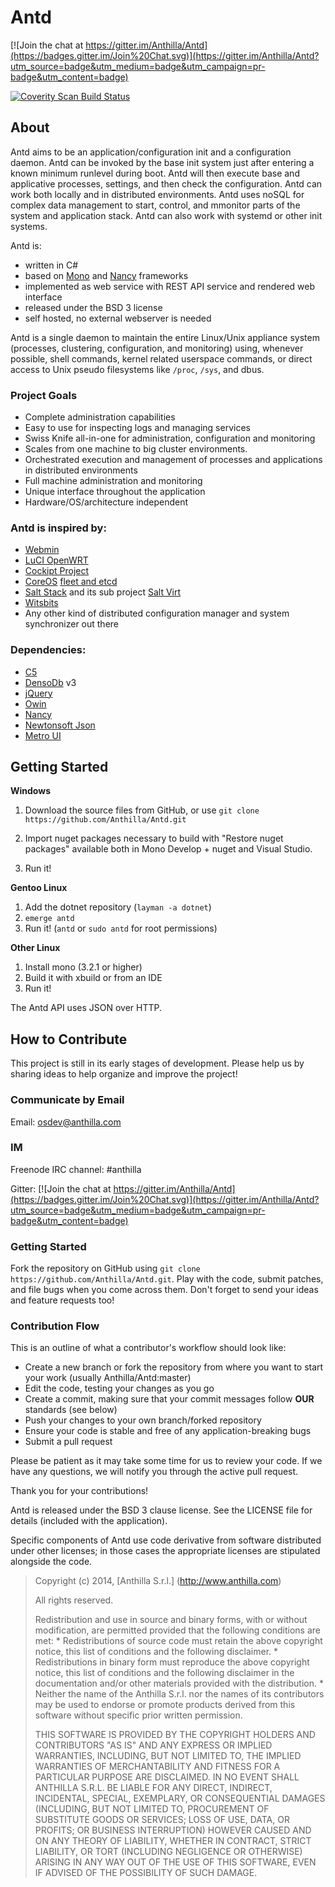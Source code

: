 Antd
====

[![Join the chat at https://gitter.im/Anthilla/Antd](https://badges.gitter.im/Join%20Chat.svg)](https://gitter.im/Anthilla/Antd?utm_source=badge&utm_medium=badge&utm_campaign=pr-badge&utm_content=badge)

<a href="https://scan.coverity.com/projects/antd">
  <img alt="Coverity Scan Build Status"
       src="https://scan.coverity.com/projects/6211/badge.svg"/>
</a>

About
-----
 
Antd aims to be an application/configuration init and a configuration daemon. Antd can be invoked by the base init system just after entering a known minimum runlevel during boot. Antd will then execute base and applicative processes, settings, and then check the configuration. Antd can work both locally and in distributed environments. Antd uses noSQL for complex data management to start, control, and mmonitor parts of the system and application stack. Antd can also work with systemd or other init systems.

Antd is:
- written in C#
- based on [Mono](http://www.mono-project.com/) and [Nancy](https://github.com/NancyFx/Nancy) frameworks
- implemented as web service with REST API service and rendered web interface
- released under the BSD 3 license
- self hosted, no external webserver is needed

Antd is a single daemon to maintain the entire Linux/Unix appliance system (processes, clustering, configuration, and monitoring) using, whenever possible, shell commands, kernel related userspace commands, or direct access to Unix pseudo filesystems like <code>/proc</code>, <code>/sys</code>, and dbus.

### Project Goals
- Complete administration capabilities
- Easy to use for inspecting logs and managing services
- Swiss Knife all-in-one for administration, configuration and monitoring
- Scales from one machine to big cluster environments.
- Orchestrated execution and management of processes and applications in distributed environments
- Full machine administration and monitoring
- Unique interface throughout the application
- Hardware/OS/architecture independent

### Antd is inspired by:
- [Webmin](http://www.webmin.com/)
- [LuCI OpenWRT](http://wiki.openwrt.org/doc/howto/luci.essentials)
- [Cockipt Project](http://cockipt-project.org)
- [CoreOS](https://coreos.com/using-coreos/) [fleet and etcd](https://github.com/coreos/fleet/blob/master)
- [Salt Stack](http://saltstack.com/community/) and its sub project [Salt Virt](http://docs.saltstack.com/en/latest/topics/virt/)
- [Witsbits](http://witsbits.com/)
- Any other kind of distributed configuration manager and system synchronizer out there

### Dependencies:
- [C5](https://github.com/sestoft/C5/)
- [DensoDb](https://github.com/ppossanzini/DensoDB) v3
- [jQuery](https://github.com/jquery/jquery)
- [Owin](https://github.com/owin/owin)
- [Nancy](https://github.com/NancyFx/Nancy)
- [Newtonsoft Json](https://github.com/JamesNK/Newtonsoft.Json)
- [Metro UI](https://github.com/olton/Metro-UI-CSS) 

Getting Started
---------------

<b>Windows</b>

1. Download the source files from GitHub, or use `git clone https://github.com/Anthilla/Antd.git`

2. Import nuget packages necessary to build with "Restore nuget packages" available both in Mono Develop + nuget and Visual Studio.
3. Run it!
 
<b>Gentoo Linux</b>

1. Add the dotnet repository (`layman -a dotnet`)
2. `emerge antd`
3. Run it! (`antd` or `sudo antd` for root permissions)

<b>Other Linux</b>

1. Install mono (3.2.1 or higher)
2. Build it with xbuild or from an IDE
3. Run it!
 
The Antd API uses JSON over HTTP.

How to Contribute
-----------------

This project is still in its early stages of development. Please help us by sharing ideas to help organize and improve the project!

### Communicate by Email

Email: osdev@anthilla.com

### IM

Freenode IRC channel: #anthilla

Gitter: [![Join the chat at https://gitter.im/Anthilla/Antd](https://badges.gitter.im/Join%20Chat.svg)](https://gitter.im/Anthilla/Antd?utm_source=badge&utm_medium=badge&utm_campaign=pr-badge&utm_content=badge)

### Getting Started

Fork the repository on GitHub using `git clone https://github.com/Anthilla/Antd.git`. 
Play with the code, submit patches, and file bugs when you come across them. Don't forget to send your ideas and feature requests too!

### Contribution Flow

This is an outline of what a contributor's workflow should look like:

- Create a new branch or fork the repository from where you want to start your work (usually Anthilla/Antd:master)
- Edit the code, testing your changes as you go
- Create a commit, making sure that your commit messages follow **OUR** standards (see below)
- Push your changes to your own branch/forked repository
- Ensure your code is stable and free of any application-breaking bugs
- Submit a pull request

Please be patient as it may take some time for us to review your code. If we have any questions, we will notify you through the active pull request.

Thank you for your contributions!

Antd is released under the BSD 3 clause license. See the LICENSE file for details (included with the application).

Specific components of Antd use code derivative from software distributed under other licenses; in those cases the appropriate licenses are stipulated alongside the code.

>
>
> Copyright (c) 2014, [Anthilla S.r.l.] (http://www.anthilla.com)
>
> All rights reserved.
>
> Redistribution and use in source and binary forms, with or without
> modification, are permitted provided that the following conditions are met:
>     * Redistributions of source code must retain the above copyright
>       notice, this list of conditions and the following disclaimer.
>     * Redistributions in binary form must reproduce the above copyright
>       notice, this list of conditions and the following disclaimer in the
>       documentation and/or other materials provided with the distribution.
>     * Neither the name of the Anthilla S.r.l. nor the
>       names of its contributors may be used to endorse or promote products
>       derived from this software without specific prior written permission.
>
> THIS SOFTWARE IS PROVIDED BY THE COPYRIGHT HOLDERS AND CONTRIBUTORS "AS IS" AND
> ANY EXPRESS OR IMPLIED WARRANTIES, INCLUDING, BUT NOT LIMITED TO, THE IMPLIED
> WARRANTIES OF MERCHANTABILITY AND FITNESS FOR A PARTICULAR PURPOSE ARE
> DISCLAIMED. IN NO EVENT SHALL ANTHILLA S.R.L. BE LIABLE FOR ANY
> DIRECT, INDIRECT, INCIDENTAL, SPECIAL, EXEMPLARY, OR CONSEQUENTIAL DAMAGES
> (INCLUDING, BUT NOT LIMITED TO, PROCUREMENT OF SUBSTITUTE GOODS OR SERVICES;
> LOSS OF USE, DATA, OR PROFITS; OR BUSINESS INTERRUPTION) HOWEVER CAUSED AND
> ON ANY THEORY OF LIABILITY, WHETHER IN CONTRACT, STRICT LIABILITY, OR TORT
> (INCLUDING NEGLIGENCE OR OTHERWISE) ARISING IN ANY WAY OUT OF THE USE OF THIS
> SOFTWARE, EVEN IF ADVISED OF THE POSSIBILITY OF SUCH DAMAGE.
>
>
>
